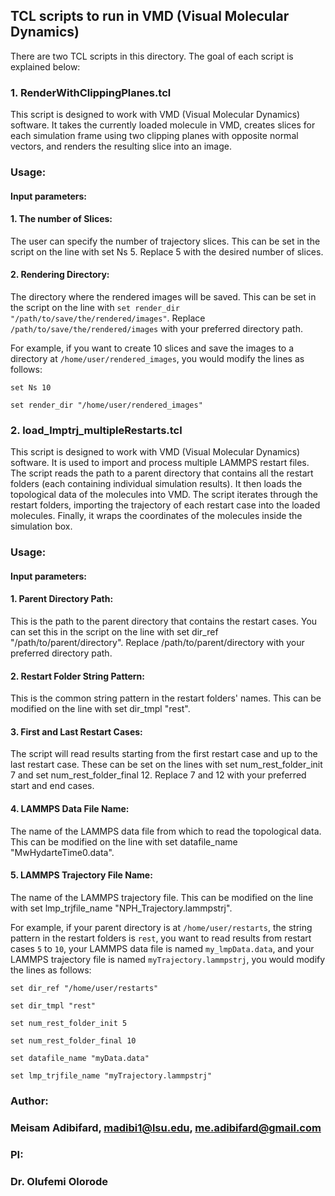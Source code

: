## TCL scripts to run in VMD (Visual Molecular Dynamics)

There are two TCL scripts in this directory. The goal of each script is explained below:

### 1. RenderWithClippingPlanes.tcl
This script is designed to work with VMD (Visual Molecular Dynamics) software. It takes the currently loaded molecule in VMD, creates slices for each simulation frame using two clipping planes with opposite normal vectors, and renders the resulting slice into an image.

### Usage:
#### Input parameters:
#### 1. The number of Slices: 

The user can specify the number of trajectory slices. This can be set in the script on the line with set Ns 5. Replace 5 with the desired number of slices.

 #### 2. Rendering Directory: 
 
 The directory where the rendered images will be saved. This can be set in the script on the line with `set render_dir "/path/to/save/the/rendered/images"`. Replace `/path/to/save/the/rendered/images` with your preferred directory path.

For example, if you want to create 10 slices and save the images to a directory at `/home/user/rendered_images`, you would modify the lines as follows:

`set Ns 10`

`set render_dir "/home/user/rendered_images"`

### 2. load_lmptrj_multipleRestarts.tcl

This script is designed to work with VMD (Visual Molecular Dynamics) software. It is used to import and process multiple LAMMPS restart files. The script reads the path to a parent directory that contains all the restart folders (each containing individual simulation results). It then loads the topological data of the molecules into VMD. The script iterates through the restart folders, importing the trajectory of each restart case into the loaded molecules. Finally, it wraps the coordinates of the molecules inside the simulation box.

### Usage:
#### Input parameters:

#### 1. Parent Directory Path: 

This is the path to the parent directory that contains the restart cases. You can set this in the script on the line with set dir_ref "/path/to/parent/directory". Replace /path/to/parent/directory with your preferred directory path.

#### 2. Restart Folder String Pattern: 

This is the common string pattern in the restart folders' names. This can be modified on the line with set dir_tmpl "rest".

#### 3. First and Last Restart Cases: 

The script will read results starting from the first restart case and up to the last restart case. These can be set on the lines with set num_rest_folder_init 7 and set num_rest_folder_final 12. Replace 7 and 12 with your preferred start and end cases.

#### 4. LAMMPS Data File Name: 

The name of the LAMMPS data file from which to read the topological data. This can be modified on the line with set datafile_name "MwHydarteTime0.data".

#### 5. LAMMPS Trajectory File Name: 

The name of the LAMMPS trajectory file. This can be modified on the line with set lmp_trjfile_name "NPH_Trajectory.lammpstrj".

For example, if your parent directory is at `/home/user/restarts`, the string pattern in the restart folders is `rest`, you want to read results from restart cases `5` to `10`, your LAMMPS data file is named `my_lmpData.data`, and your LAMMPS trajectory file is named `myTrajectory.lammpstrj`, you would modify the lines as follows:

`set dir_ref "/home/user/restarts"`

`set dir_tmpl "rest"`

`set num_rest_folder_init 5`

`set num_rest_folder_final 10`

`set datafile_name "myData.data"`

`set lmp_trjfile_name "myTrajectory.lammpstrj"`


### Author:
### Meisam Adibifard, madibi1@lsu.edu, me.adibifard@gmail.com

### PI:
### Dr. Olufemi Olorode
